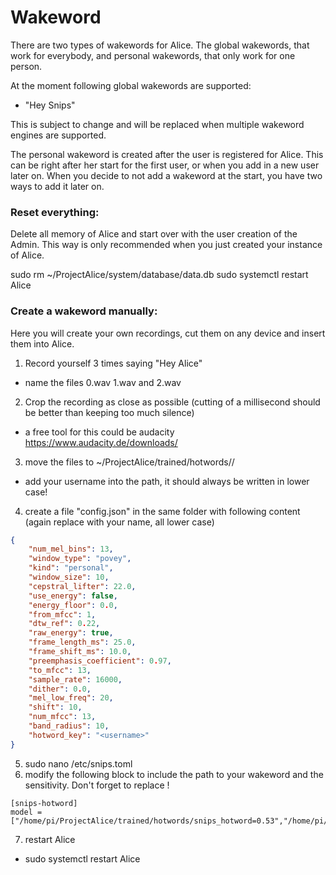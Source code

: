 # Wakeword

There are two types of wakewords for Alice.
The global wakewords, that work for everybody, and personal wakewords, that only work for one person.

At the moment following global wakewords are supported:
- "Hey Snips"

This is subject to change and will be replaced when multiple wakeword engines are supported.

The personal wakeword is created after the user is registered for Alice.
This can be right after her start for the first user, or when you add in a new user later on.
When you decide to not add a wakeword at the start, you have two ways to add it later on.

### Reset everything:
Delete all memory of Alice and start over with the user creation of the Admin.
This way is only recommended when you just created your instance of Alice.

sudo rm ~/ProjectAlice/system/database/data.db
sudo systemctl restart Alice

### Create a wakeword manually:
Here you will create your own recordings, cut them on any device and insert them into Alice.

1. Record yourself 3 times saying "Hey Alice"
- name the files 0.wav 1.wav and 2.wav
2. Crop the recording as close as possible (cutting of a millisecond should be better than keeping too much silence)
- a free tool for this could be audacity https://www.audacity.de/downloads/
3. move the files to ~/ProjectAlice/trained/hotwords/<username>/
- add your username into the path, it should always be written in lower case!
4. create a file "config.json" in the same folder with following content (again replace <username> with your name, all lower case)
```json
{
    "num_mel_bins": 13,
    "window_type": "povey",
    "kind": "personal",
    "window_size": 10,
    "cepstral_lifter": 22.0,
    "use_energy": false,
    "energy_floor": 0.0,
    "from_mfcc": 1,
    "dtw_ref": 0.22,
    "raw_energy": true,
    "frame_length_ms": 25.0,
    "frame_shift_ms": 10.0,
    "preemphasis_coefficient": 0.97,
    "to_mfcc": 13,
    "sample_rate": 16000,
    "dither": 0.0,
    "mel_low_freq": 20,
    "shift": 10,
    "num_mfcc": 13,
    "band_radius": 10,
    "hotword_key": "<username>"
}
```
5. sudo nano /etc/snips.toml
6. modify the following block to include the path to your wakeword and the sensitivity. Don't forget to replace <username>!
```
[snips-hotword]
model = ["/home/pi/ProjectAlice/trained/hotwords/snips_hotword=0.53","/home/pi/ProjectAlice/trained/hotwords/<username>=0.48"]
```

7. restart Alice
- sudo systemctl restart Alice
